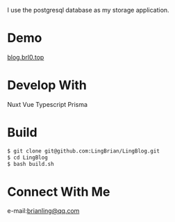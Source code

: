 I use the postgresql database as my storage application.

# Demo
 [blog.brl0.top](https://blog.brl0.top)

# Develop With 
Nuxt
Vue
Typescript
Prisma

# Build
```bash
$ git clone git@github.com:LingBrian/LingBlog.git
$ cd LingBlog
$ bash build.sh

```

# Connect With Me

  e-mail:brianling@qq.com
